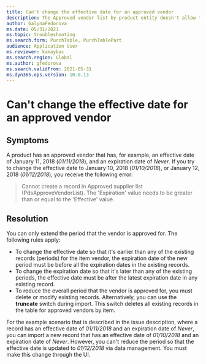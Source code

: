 ```yaml
---
title: Can't change the effective date for an approved vendor
description: The Approved vendor list by product entity doesn't allow the effective date to be changed
author: GalynaFedorova
ms.date: 05/31/2021
ms.topic: troubleshooting
ms.search.form: PurchTable, PurchTablePart
audience: Application User
ms.reviewer: kamaybac
ms.search.region: Global
ms.author: gfedorova
ms.search.validFrom: 2021-05-31
ms.dyn365.ops.version: 10.0.13
---
```


# Can't change the effective date for an approved vendor

## Symptoms

A product has an approved vendor that has, for example, an effective date of January 11, 2018 (*01/11/2018*), and an expiration date of *Never*. If you try to change the effective date to January 10, 2018 (*01/10/2018*), or January 12, 2018 (*01/12/2018*), you receive the following error:

> Cannot create a record in Approved supplier list (PdsApproveVendorList). The 'Expiration' value needs to be greater than or equal to the 'Effective' value.

## Resolution

You can only extend the period that the vendor is approved for. The following rules apply:

- To change the effective date so that it's earlier than any of the existing records (periods) for the item vendor, the expiration date of the new period must be before all the expiration dates in the existing records.
- To change the expiration date so that it's later than any of the existing periods, the effective date must be after the latest expiration date in any existing record.
- To reduce the overall period that the vendor is approved for, you must delete or modify existing records. Alternatively, you can use the **truncate** switch during import. This switch deletes all existing records in the table for approved vendors by item.

For the example scenario that is described in the issue description, where a record has an effective date of *01/11/2018* and an expiration date of *Never*, you can import a new record that has an effective date of *01/10/2018* and an expiration date of *Never*. However, you can't reduce the period so that the effective date is updated to *01/12/2018* via data management. You must make this change through the UI.
